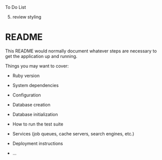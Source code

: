 To Do List

<!-- 4) nav bar bug -->
<!-- 6) avatar clicking... -->
<!-- 1) rename chat rooms -->
<!-- 2) who is messaging who -->
<!-- 7) friending -->
<!-- 11) filter chatroom loading based on friends -->
<!-- 9) edit account -->
<!-- 8) chat interface -->
5) review styling
<!-- 10) login toggle user menu bug -->
<!-- 3) onclose -->



# README

This README would normally document whatever steps are necessary to get the
application up and running.

Things you may want to cover:

* Ruby version

* System dependencies

* Configuration

* Database creation

* Database initialization

* How to run the test suite

* Services (job queues, cache servers, search engines, etc.)

* Deployment instructions

* ...
